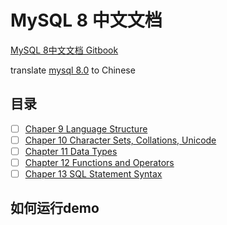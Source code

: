 # MySQL 8 中文文档

[MySQL 8中文文档 Gitbook](https://s2u2m.gitbook.io/mysql-8-doc-cn)

translate [mysql 8.0](https://dev.mysql.com/doc/refman/8.0/en/) to Chinese

## 目录

- [ ] [Chaper 9 Language Structure](https://dev.mysql.com/doc/refman/8.0/en/language-structure.html)
- [ ] [Chaper 10 Character Sets, Collations, Unicode](https://dev.mysql.com/doc/refman/8.0/en/charset.html)
- [ ] [Chapter 11 Data Types](https://dev.mysql.com/doc/refman/8.0/en/data-types.html)
- [ ] [Chapter 12 Functions and Operators](https://dev.mysql.com/doc/refman/8.0/en/functions.html)
- [ ] [Chaper 13 SQL Statement Syntax](https://dev.mysql.com/doc/refman/8.0/en/sql-syntax.html)

## 如何运行demo

